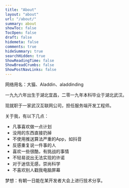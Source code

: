 ```yaml
---
title: "About"
layout: "about"
url: "/about/"
summary: about
showToc: false
TocOpen: false
draft: false
hidemeta: false
comments: true
hideSummary: true
searchHidden: true
ShowReadingTime: false
ShowBreadCrumbs: false
ShowPostNavLinks: false
---
```


网络用名：大猫、Aladdin、aladdinding

一九九六年出生于湖北宜昌，二零一九年本科毕业于湖北武汉。

现就职于一家武汉互联网公司，担任服务端开发工程师。

关于我，有以下几点：

- 凡事喜欢做一点计划
- 没用的东西直接扔掉
- 不使用推送算法严重的App，如抖音
- 反感重复说一件事的人
- 喜欢一些很酷，有挑战的事情
- 不轻易说出无法实现的许诺
- 对于迷信无感，崇尚科学
- 不喜欢别人戳我电脑屏幕

梦想：有朝一日能在某开发者大会上进行技术分享。